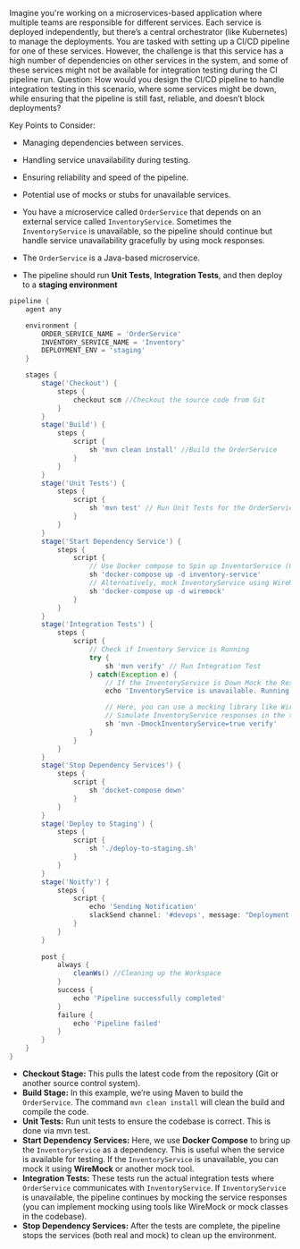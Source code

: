 Imagine you're working on a microservices-based application where multiple teams are responsible for different services. Each service is deployed independently, but there’s a central orchestrator (like Kubernetes) to manage the deployments. You are tasked with setting up a CI/CD pipeline for one of these services. However, the challenge is that this service has a high number of dependencies on other services in the system, and some of these services might not be available for integration testing during the CI pipeline run. Question: How would you design the CI/CD pipeline to handle integration testing in this scenario, where some services might be down, while ensuring that the pipeline is still fast, reliable, and doesn’t block deployments?

Key Points to Consider:
- Managing dependencies between services.
- Handling service unavailability during testing.
- Ensuring reliability and speed of the pipeline.
- Potential use of mocks or stubs for unavailable services.

- You have a microservice called `OrderService` that depends on an external service called `InventoryService`. Sometimes the `InventoryService` is unavailable, so the pipeline should continue but handle service unavailability gracefully by using mock responses.
- The `OrderService` is a Java-based microservice.
- The pipeline should run **Unit Tests**, **Integration Tests**, and then deploy to a **staging environment**

```groovy
pipeline {
    agent any

    environment {
        ORDER_SERVICE_NAME = 'OrderService'
        INVENTORY_SERVICE_NAME = 'Inventory'
        DEPLOYMENT_ENV = 'staging'
    }

    stages {
        stage('Checkout') {
            steps {
                checkout scm //Checkout the source code from Git
            }
        }
        stage('Build') {
            steps {
                script {
                    sh 'mvn clean install' //Build the OrderService
                }                
            }
        }
        stage('Unit Tests') {
            steps {
                script {
                    sh 'mvn test' // Run Unit Tests for the OrderService                   
                }                
            }
        }
        stage('Start Dependency Service') {
            steps {
                script {
                    // Use Docker compose to Spin up InventorService (Or Necessary Services)
                    sh 'docker-compose up -d inventory-service'
                    // Alternatively, mock InventoryService using WireMock (only if needed)
                    sh 'docker-compose up -d wiremock'
                }                
            }
        }
        stage('Integration Tests') {
            steps {
                script {
                    // Check if Inventory Service is Running
                    try {
                        sh 'mvn verify' // Run Integration Test
                    } catch(Exception e) {
                        // If the InventoryService is Down Mock the Response
                        echo 'InventoryService is unavailable. Running tests with mock responses.'

                        // Here, you can use a mocking library like WireMock
                        // Simulate InventoryService responses in the tests
                        sh 'mvn -DmockInventoryService=true verify'
                    }
                }
            }
        }
        stage('Stop Dependency Services') {
            steps {
                script {
                    sh 'docket-compose down'
                }
            }
        }
        stage('Deploy to Staging') {
            steps {
                script {
                    sh './deploy-to-staging.sh'
                }
            }
        }
        stage('Noitfy') {
            steps {
                script {
                    echo 'Sending Notification'
                    slackSend channel: '#devops', message: "Deployment finished for ${ORDER_SERVICE_NAME}"
                }
            }
        }
        
        post {
            always {
                cleanWs() //Cleaning up the Workspace
            }
            success {
                echo 'Pipeline successfully completed'
            }
            failure {
                echo 'Pipeline failed'
            }
        }
    }
}
```

- **Checkout Stage:** This pulls the latest code from the repository (Git or another source control system).
- **Build Stage:** In this example, we’re using Maven to build the `OrderService`. The command `mvn clean install` will clean the build and compile the code.
- **Unit Tests:** Run unit tests to ensure the codebase is correct. This is done via mvn test.
- **Start Dependency Services:** Here, we use **Docker Compose** to bring up the `InventoryService` as a dependency. This is useful when the service is available for testing. If the `InventoryService` is unavailable, you can mock it using **WireMock** or another mock tool.
- **Integration Tests:** These tests run the actual integration tests where `OrderService` communicates with `InventoryService`. If `InventoryService` is unavailable, the pipeline continues by mocking the service responses (you can implement mocking using tools like WireMock or mock classes in the codebase).
- **Stop Dependency Services:** After the tests are complete, the pipeline stops the services (both real and mock) to clean up the environment.
